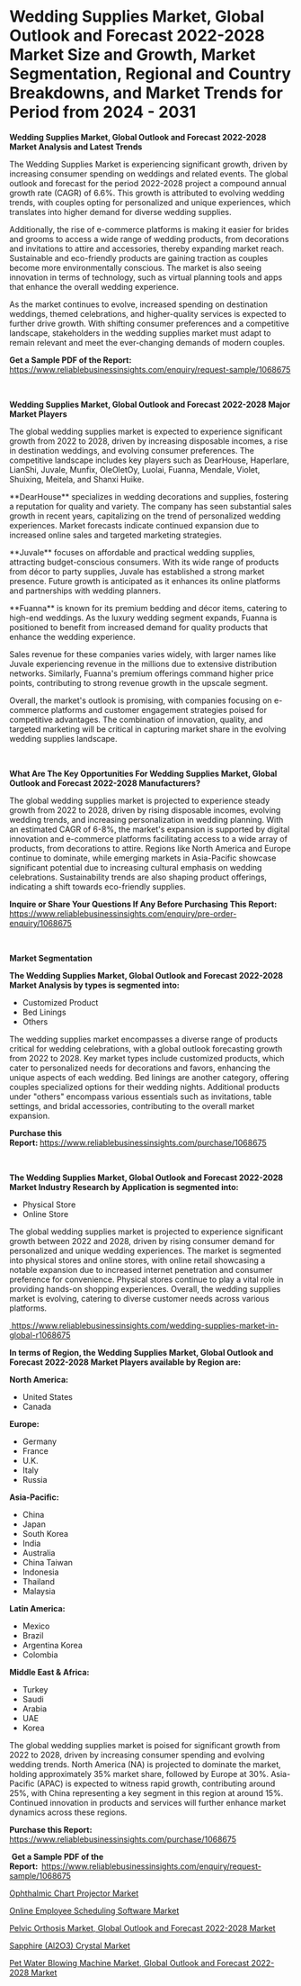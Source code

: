 <p><h1>Wedding Supplies Market, Global Outlook and Forecast 2022-2028 Market Size and Growth, Market Segmentation, Regional and Country Breakdowns, and Market Trends for Period from 2024 -  2031</h1></p><p><strong>Wedding Supplies Market, Global Outlook and Forecast 2022-2028 Market Analysis and Latest Trends</strong></p>
<p><p>The Wedding Supplies Market is experiencing significant growth, driven by increasing consumer spending on weddings and related events. The global outlook and forecast for the period 2022-2028 project a compound annual growth rate (CAGR) of 6.6%. This growth is attributed to evolving wedding trends, with couples opting for personalized and unique experiences, which translates into higher demand for diverse wedding supplies. </p><p>Additionally, the rise of e-commerce platforms is making it easier for brides and grooms to access a wide range of wedding products, from decorations and invitations to attire and accessories, thereby expanding market reach. Sustainable and eco-friendly products are gaining traction as couples become more environmentally conscious. The market is also seeing innovation in terms of technology, such as virtual planning tools and apps that enhance the overall wedding experience. </p><p>As the market continues to evolve, increased spending on destination weddings, themed celebrations, and higher-quality services is expected to further drive growth. With shifting consumer preferences and a competitive landscape, stakeholders in the wedding supplies market must adapt to remain relevant and meet the ever-changing demands of modern couples.</p></p>
<p><strong>Get a Sample PDF of the Report:&nbsp;</strong> <a href="https://www.reliablebusinessinsights.com/enquiry/request-sample/1068675">https://www.reliablebusinessinsights.com/enquiry/request-sample/1068675</a></p>
<p>&nbsp;</p>
<p><strong>Wedding Supplies Market, Global Outlook and Forecast 2022-2028 Major Market Players</strong></p>
<p><p>The global wedding supplies market is expected to experience significant growth from 2022 to 2028, driven by increasing disposable incomes, a rise in destination weddings, and evolving consumer preferences. The competitive landscape includes key players such as DearHouse, Haperlare, LianShi, Juvale, Munfix, OleOletOy, Luolai, Fuanna, Mendale, Violet, Shuixing, Meitela, and Shanxi Huike.</p><p>**DearHouse** specializes in wedding decorations and supplies, fostering a reputation for quality and variety. The company has seen substantial sales growth in recent years, capitalizing on the trend of personalized wedding experiences. Market forecasts indicate continued expansion due to increased online sales and targeted marketing strategies.</p><p>**Juvale** focuses on affordable and practical wedding supplies, attracting budget-conscious consumers. With its wide range of products from décor to party supplies, Juvale has established a strong market presence. Future growth is anticipated as it enhances its online platforms and partnerships with wedding planners.</p><p>**Fuanna** is known for its premium bedding and décor items, catering to high-end weddings. As the luxury wedding segment expands, Fuanna is positioned to benefit from increased demand for quality products that enhance the wedding experience.</p><p>Sales revenue for these companies varies widely, with larger names like Juvale experiencing revenue in the millions due to extensive distribution networks. Similarly, Fuanna's premium offerings command higher price points, contributing to strong revenue growth in the upscale segment.</p><p>Overall, the market's outlook is promising, with companies focusing on e-commerce platforms and customer engagement strategies poised for competitive advantages. The combination of innovation, quality, and targeted marketing will be critical in capturing market share in the evolving wedding supplies landscape.</p></p>
<p>&nbsp;</p>
<p><strong>What Are The Key Opportunities For Wedding Supplies Market, Global Outlook and Forecast 2022-2028 Manufacturers?</strong></p>
<p><p>The global wedding supplies market is projected to experience steady growth from 2022 to 2028, driven by rising disposable incomes, evolving wedding trends, and increasing personalization in wedding planning. With an estimated CAGR of 6-8%, the market's expansion is supported by digital innovation and e-commerce platforms facilitating access to a wide array of products, from decorations to attire. Regions like North America and Europe continue to dominate, while emerging markets in Asia-Pacific showcase significant potential due to increasing cultural emphasis on wedding celebrations. Sustainability trends are also shaping product offerings, indicating a shift towards eco-friendly supplies.</p></p>
<p><strong>Inquire or Share Your Questions If Any Before Purchasing This Report:</strong> <a href="https://www.reliablebusinessinsights.com/enquiry/pre-order-enquiry/1068675">https://www.reliablebusinessinsights.com/enquiry/pre-order-enquiry/1068675</a></p>
<p>&nbsp;</p>
<p><strong>Market Segmentation</strong></p>
<p><strong>The Wedding Supplies Market, Global Outlook and Forecast 2022-2028 Market Analysis by types is segmented into:</strong></p>
<p><ul><li>Customized Product</li><li>Bed Linings</li><li>Others</li></ul></p>
<p><p>The wedding supplies market encompasses a diverse range of products critical for wedding celebrations, with a global outlook forecasting growth from 2022 to 2028. Key market types include customized products, which cater to personalized needs for decorations and favors, enhancing the unique aspects of each wedding. Bed linings are another category, offering couples specialized options for their wedding nights. Additional products under "others" encompass various essentials such as invitations, table settings, and bridal accessories, contributing to the overall market expansion.</p></p>
<p><strong>Purchase this Report:&nbsp;</strong><a href="https://www.reliablebusinessinsights.com/purchase/1068675">https://www.reliablebusinessinsights.com/purchase/1068675</a></p>
<p>&nbsp;</p>
<p><strong>The Wedding Supplies Market, Global Outlook and Forecast 2022-2028 Market Industry Research by Application is segmented into:</strong></p>
<p><ul><li>Physical Store</li><li>Online Store</li></ul></p>
<p><p>The global wedding supplies market is projected to experience significant growth between 2022 and 2028, driven by rising consumer demand for personalized and unique wedding experiences. The market is segmented into physical stores and online stores, with online retail showcasing a notable expansion due to increased internet penetration and consumer preference for convenience. Physical stores continue to play a vital role in providing hands-on shopping experiences. Overall, the wedding supplies market is evolving, catering to diverse customer needs across various platforms.</p></p>
<p><a href="https://www.reliablebusinessinsights.com/wedding-supplies-market-in-global-r1068675">&nbsp;https://www.reliablebusinessinsights.com/wedding-supplies-market-in-global-r1068675</a></p>
<p><strong>In terms of Region, the Wedding Supplies Market, Global Outlook and Forecast 2022-2028 Market Players available by Region are:</strong></p>
<p>
    <p> <strong> North America: </strong>
        <ul>
            <li>United States</li>
            <li>Canada</li>
        </ul>
        </p> 
    <p> <strong> Europe: </strong>
        <ul>
            <li>Germany</li>
            <li>France</li>
            <li>U.K.</li>
            <li>Italy</li>
            <li>Russia</li>
        </ul>
        </p> 
    <p> <strong> Asia-Pacific: </strong>
        <ul>
            <li>China</li>
            <li>Japan</li>
            <li>South Korea</li>
            <li>India</li>
            <li>Australia</li>
            <li>China Taiwan</li>
            <li>Indonesia</li>
            <li>Thailand</li>
            <li>Malaysia</li>
        </ul>
        </p> 
    <p> <strong> Latin America: </strong>
        <ul>
            <li>Mexico</li>
            <li>Brazil</li>
            <li>Argentina Korea</li>
            <li>Colombia</li>
        </ul>
        </p> 
    <p> <strong> Middle East & Africa: </strong>
        <ul>
            <li>Turkey</li>
            <li>Saudi</li>
            <li>Arabia</li>
            <li>UAE</li>
            <li>Korea</li>
        </ul>
    </p>
    </p>
<p><p>The global wedding supplies market is poised for significant growth from 2022 to 2028, driven by increasing consumer spending and evolving wedding trends. North America (NA) is projected to dominate the market, holding approximately 35% market share, followed by Europe at 30%. Asia-Pacific (APAC) is expected to witness rapid growth, contributing around 25%, with China representing a key segment in this region at around 15%. Continued innovation in products and services will further enhance market dynamics across these regions.</p></p>
<p><strong>Purchase this Report: </strong><a href="https://www.reliablebusinessinsights.com/purchase/1068675">https://www.reliablebusinessinsights.com/purchase/1068675</a></p>
<p>&nbsp;<strong>Get a Sample PDF of the Report:&nbsp;&nbsp;</strong><a href="https://www.reliablebusinessinsights.com/enquiry/request-sample/1068675">https://www.reliablebusinessinsights.com/enquiry/request-sample/1068675</a></p>
<p><strong></strong></p>
<p><p><a href="https://www.linkedin.com/pulse/ophthalmic-chart-projector-market-global-regional-analysis-kjuxe?trackingId=LSl%2FU2VNT9%2BlS0rGwhBpUA%3D%3D">Ophthalmic Chart Projector Market</a></p><p><a href="https://www.linkedin.com/pulse/global-online-employee-scheduling-software-market-mxqle?trackingId=ZvGtXSDiT5ud3LlKNVT0Ig%3D%3D">Online Employee Scheduling Software Market</a></p><p><a href="https://github.com/juniordelafrance/Market-Research-Report-List-4/blob/main/pelvic-orthosis-market-global-outlook-and-forecast-2022-2028-market.md">Pelvic Orthosis Market, Global Outlook and Forecast 2022-2028 Market</a></p><p><a href="https://issuu.com/reportprime-2/docs/sapphire-al2o3-crystal-market-size-_8d37d8935113de">Sapphire (Al2O3) Crystal Market</a></p><p><a href="https://github.com/kaiserrayhan25/Market-Research-Report-List-2/blob/main/pet-water-blowing-machine-market-global-outlook-and-forecast-2022-2028-market.md">Pet Water Blowing Machine Market, Global Outlook and Forecast 2022-2028 Market</a></p></p>